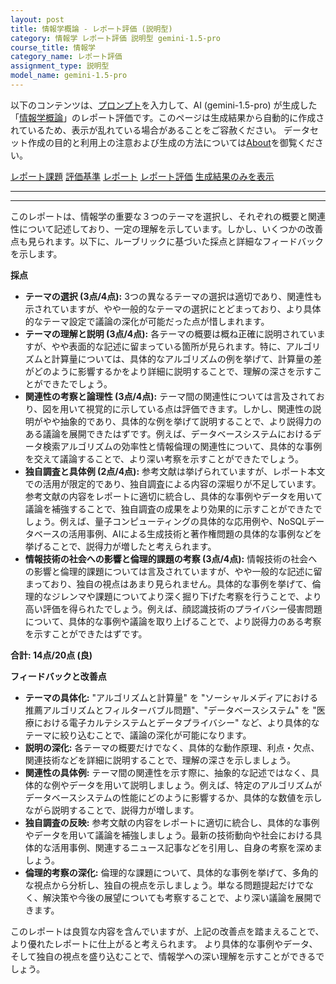 ```yaml
---
layout: post
title: 情報学概論 - レポート評価 (説明型)
category: 情報学 レポート評価 説明型 gemini-1.5-pro
course_title: 情報学
category_name: レポート評価
assignment_type: 説明型
model_name: gemini-1.5-pro
---
```


以下のコンテンツは、[プロンプト](https://github.com/takedatoshiyuki/synthetic_assignments/tree/main/generated/情報学/gemini-1.5-pro/prompt_レポート評価-説明型.md)を入力して、AI (gemini-1.5-pro) が生成した「[情報学概論](/contents/情報学/)」のレポート評価です。このページは生成結果から自動的に作成されているため、表示が乱れている場合があることをご容赦ください。
データセット作成の目的と利用上の注意および生成の方法については[About](/About)を御覧ください。

[レポート課題](../レポート課題-説明型)
[評価基準](../評価基準-説明型)
[レポート](../レポート-説明型)
[レポート評価](../レポート評価-説明型)
[生成結果のみを表示](https://github.com/takedatoshiyuki/synthetic_assignments/tree/main/generated/情報学/gemini-1.5-pro/レポート評価-説明型.md)
  

***
***
  
このレポートは、情報学の重要な３つのテーマを選択し、それぞれの概要と関連性について記述しており、一定の理解を示しています。しかし、いくつかの改善点も見られます。以下に、ルーブリックに基づいた採点と詳細なフィードバックを示します。

**採点**

* **テーマの選択 (3点/4点):** 3つの異なるテーマの選択は適切であり、関連性も示されていますが、やや一般的なテーマの選択にとどまっており、より具体的なテーマ設定で議論の深化が可能だった点が惜しまれます。
* **テーマの理解と説明 (3点/4点):** 各テーマの概要は概ね正確に説明されていますが、やや表面的な記述に留まっている箇所が見られます。特に、アルゴリズムと計算量については、具体的なアルゴリズムの例を挙げて、計算量の差がどのように影響するかをより詳細に説明することで、理解の深さを示すことができたでしょう。
* **関連性の考察と論理性 (3点/4点):** テーマ間の関連性については言及されており、図を用いて視覚的に示している点は評価できます。しかし、関連性の説明がやや抽象的であり、具体的な例を挙げて説明することで、より説得力のある議論を展開できたはずです。例えば、データベースシステムにおけるデータ検索アルゴリズムの効率性と情報倫理の関連性について、具体的な事例を交えて議論することで、より深い考察を示すことができたでしょう。
* **独自調査と具体例 (2点/4点):** 参考文献は挙げられていますが、レポート本文での活用が限定的であり、独自調査による内容の深堀りが不足しています。参考文献の内容をレポートに適切に統合し、具体的な事例やデータを用いて議論を補強することで、独自調査の成果をより効果的に示すことができたでしょう。例えば、量子コンピューティングの具体的な応用例や、NoSQLデータベースの活用事例、AIによる生成技術と著作権問題の具体的な事例などを挙げることで、説得力が増したと考えられます。
* **情報技術の社会への影響と倫理的課題の考察 (3点/4点):** 情報技術の社会への影響と倫理的課題については言及されていますが、やや一般的な記述に留まっており、独自の視点はあまり見られません。具体的な事例を挙げて、倫理的なジレンマや課題についてより深く掘り下げた考察を行うことで、より高い評価を得られたでしょう。例えば、顔認識技術のプライバシー侵害問題について、具体的な事例や議論を取り上げることで、より説得力のある考察を示すことができたはずです。

**合計: 14点/20点 (良)**

**フィードバックと改善点**

* **テーマの具体化:**  "アルゴリズムと計算量" を "ソーシャルメディアにおける推薦アルゴリズムとフィルターバブル問題"、"データベースシステム" を "医療における電子カルテシステムとデータプライバシー" など、より具体的なテーマに絞り込むことで、議論の深化が可能になります。
* **説明の深化:** 各テーマの概要だけでなく、具体的な動作原理、利点・欠点、関連技術などを詳細に説明することで、理解の深さを示しましょう。
* **関連性の具体例:** テーマ間の関連性を示す際に、抽象的な記述ではなく、具体的な例やデータを用いて説明しましょう。例えば、特定のアルゴリズムがデータベースシステムの性能にどのように影響するか、具体的な数値を示しながら説明することで、説得力が増します。
* **独自調査の反映:** 参考文献の内容をレポートに適切に統合し、具体的な事例やデータを用いて議論を補強しましょう。最新の技術動向や社会における具体的な活用事例、関連するニュース記事などを引用し、自身の考察を深めましょう。
* **倫理的考察の深化:** 倫理的な課題について、具体的な事例を挙げて、多角的な視点から分析し、独自の視点を示しましょう。単なる問題提起だけでなく、解決策や今後の展望についても考察することで、より深い議論を展開できます。

このレポートは良質な内容を含んでいますが、上記の改善点を踏まえることで、より優れたレポートに仕上がると考えられます。  より具体的な事例やデータ、そして独自の視点を盛り込むことで、情報学への深い理解を示すことができるでしょう。

